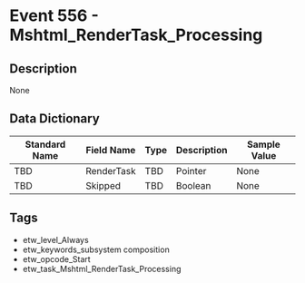 # Event 556 - Mshtml_RenderTask_Processing

## Description
None

## Data Dictionary
|Standard Name|Field Name|Type|Description|Sample Value|
|---|---|---|---|---|
|TBD|RenderTask|TBD|Pointer|None|None|
|TBD|Skipped|TBD|Boolean|None|None|

## Tags
* etw_level_Always
* etw_keywords_subsystem composition
* etw_opcode_Start
* etw_task_Mshtml_RenderTask_Processing
